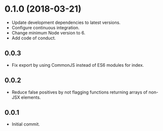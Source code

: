# 0.1.0 (2018-03-21)

*   Update development dependencies to latest versions.
*   Configure continuous integration.
*   Change minimum Node version to 6.
*   Add code of conduct.

## 0.0.3

*   Fix export by using CommonJS instead of ES6 modules for index.

## 0.0.2

*   Reduce false positives by not flagging functions returning arrays of non-JSX elements.

## 0.0.1

*   Initial commit.
